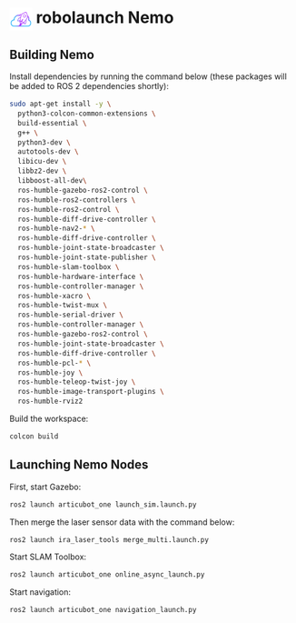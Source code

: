 # <img src="https://raw.githubusercontent.com/robolaunch/trademark/main/logos/svg/rocket.svg" width="40" height="40" align="top"> robolaunch Nemo

## Building Nemo

Install dependencies by running the command below (these packages will be added to ROS 2 dependencies shortly):

```bash
sudo apt-get install -y \
  python3-colcon-common-extensions \
  build-essential \
  g++ \
  python3-dev \
  autotools-dev \
  libicu-dev \
  libbz2-dev \
  libboost-all-dev\
  ros-humble-gazebo-ros2-control \
  ros-humble-ros2-controllers \
  ros-humble-ros2-control \
  ros-humble-diff-drive-controller \
  ros-humble-nav2-* \
  ros-humble-diff-drive-controller \
  ros-humble-joint-state-broadcaster \
  ros-humble-joint-state-publisher \
  ros-humble-slam-toolbox \
  ros-humble-hardware-interface \
  ros-humble-controller-manager \
  ros-humble-xacro \
  ros-humble-twist-mux \
  ros-humble-serial-driver \
  ros-humble-controller-manager \
  ros-humble-gazebo-ros2-control \
  ros-humble-joint-state-broadcaster \
  ros-humble-diff-drive-controller \
  ros-humble-pcl-* \
  ros-humble-joy \
  ros-humble-teleop-twist-joy \
  ros-humble-image-transport-plugins \
  ros-humble-rviz2
```

Build the workspace:

```bash
colcon build
```

## Launching Nemo Nodes

First, start Gazebo:

```bash
ros2 launch articubot_one launch_sim.launch.py
```

Then merge the laser sensor data with the command below:

```bash
ros2 launch ira_laser_tools merge_multi.launch.py
```

Start SLAM Toolbox:

```bash
ros2 launch articubot_one online_async_launch.py
```

Start navigation:

```bash
ros2 launch articubot_one navigation_launch.py
```